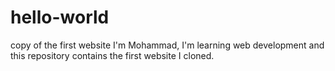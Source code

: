 # hello-world
copy of the first website
I'm Mohammad, I'm learning web development and this repository contains the first website I cloned.
